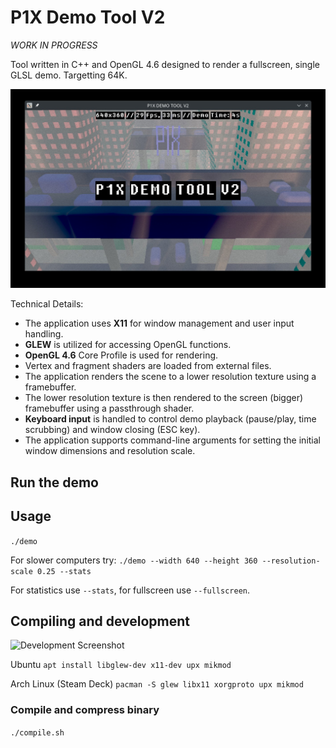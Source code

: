 # P1X Demo Tool V2

*WORK IN PROGRESS*

Tool written in C++ and OpenGL 4.6 designed to render a fullscreen, single GLSL demo. Targetting 64K.

![Demo Screenshot](media/screen2.jpg)

Technical Details:

* The application uses **X11** for window management and user input handling.
* **GLEW** is utilized for accessing OpenGL functions.
* **OpenGL 4.6** Core Profile is used for rendering.
* Vertex and fragment shaders are loaded from external files.
* The application renders the scene to a lower resolution texture using a framebuffer.
* The lower resolution texture is then rendered to the screen (bigger) framebuffer using a passthrough shader.
* **Keyboard input** is handled to control demo playback (pause/play, time scrubbing) and window closing (ESC key).
* The application supports command-line arguments for setting the initial window dimensions and resolution scale.

## Run the demo


## Usage
```./demo```

For slower computers try:
```./demo --width 640 --height 360 --resolution-scale 0.25 --stats```

For statistics use ```--stats```, for fullscreen use ```--fullscreen```.

## Compiling and development

![Development Screenshot](media/screen1.jpg)

Ubuntu
```apt install libglew-dev x11-dev upx mikmod```

Arch Linux (Steam Deck)
```pacman -S glew libx11 xorgproto upx mikmod```

### Compile and compress binary
```./compile.sh```
